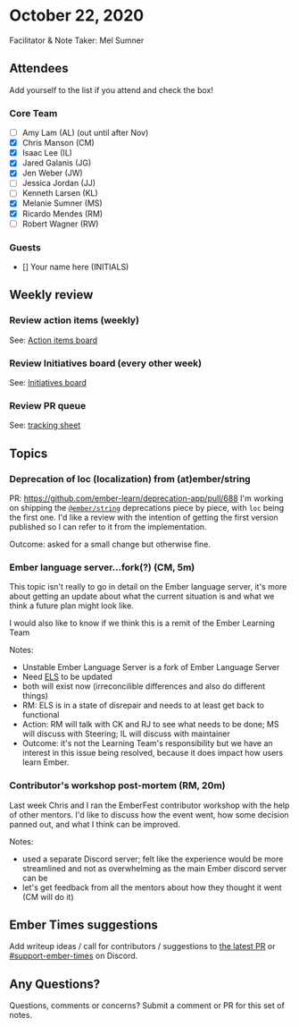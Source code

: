 # October 22, 2020

Facilitator & Note Taker: Mel Sumner

## Attendees

Add yourself to the list if you attend and check the box!

### Core Team
- [ ] Amy Lam (AL) (out until after Nov)
- [x] Chris Manson (CM)
- [x] Isaac Lee (IL)
- [x] Jared Galanis (JG)
- [x] Jen Weber (JW)
- [ ] Jessica Jordan (JJ)
- [ ] Kenneth Larsen (KL)
- [x] Melanie Sumner (MS)
- [x] Ricardo Mendes (RM)
- [ ] Robert Wagner (RW)

### Guests
- [] Your name here (INITIALS)

## Weekly review

### Review action items (weekly)
See: [Action items board](https://github.com/orgs/ember-learn/projects/47)

### Review Initiatives board (every other week)
See: [Initiatives board](https://github.com/orgs/ember-learn/projects/33)

### Review PR queue
See: [tracking sheet](https://docs.google.com/spreadsheets/d/1sPyN9z9wZMpTNwqCfa6R9QSPZkIW4iQd-H4gZC7ILLk/edit#gid=2035777454)

## Topics

<!-- If you would like to add a topic to the agenda please add a suggestion to the PR using the following format: -->
<!-- ### Your topic (INITIALS, expected duration in minutes) -->

### Deprecation of loc (localization) from (at)ember/string

PR: https://github.com/ember-learn/deprecation-app/pull/688
I'm working on shipping the [`@ember/string`](https://emberjs.github.io/rfcs/0236-deprecation-ember-string.html) deprecations piece by piece, with `loc` being the first one.
I'd like a review with the intention of getting the first version published so I can refer to it from the implementation.

Outcome: asked for a small change but otherwise fine. 

### Ember language server...fork(?) (CM, 5m)

This topic isn't really to go in detail on the Ember language server, it's more about getting an update about what the current situation is and what we think a future plan might look like.

I would also like to know if we think this is a remit of the Ember Learning Team 

Notes: 
- Unstable Ember Language Server is a fork of Ember Language Server
- Need [ELS](https://github.com/ember-tooling/ember-language-server) to be updated
- both will exist now (irreconcilible differences and also do different things)
- RM: ELS is in a state of disrepair and needs to at least get back to functional
- Action: RM will talk with CK and RJ to see what needs to be done; MS will discuss with Steering; IL will discuss with maintainer
- Outcome: it's not the Learning Team's responsibility but we have an interest in this issue being resolved, because it does impact how users learn Ember. 

### Contributor's workshop post-mortem (RM, 20m)

Last week Chris and I ran the EmberFest contributor workshop with the help of other mentors.
I'd like to discuss how the event went, how some decision panned out, and what I think can be improved.

Notes:
- used a separate Discord server; felt like the experience would be more streamlined and not as overwhelming as the main Ember discord server can be
- let's get feedback from all the mentors about how they thought it went (CM will do it)


## Ember Times suggestions
Add writeup ideas / call for contributors / suggestions to [the latest PR](https://github.com/ember-learn/ember-blog/pulls?q=is%3Aopen+is%3Apr+label%3A%22%F0%9F%97%9E+embertimes%22%20or%20#support-ember-times) or [#support-ember-times](https://discordapp.com/channels/480462759797063690/485450546887786506) on Discord.

## Any Questions?
Questions, comments or concerns? Submit a comment or PR for this set of notes.
